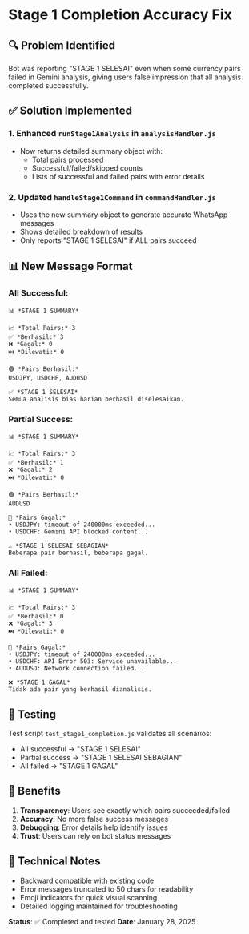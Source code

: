 # Stage 1 Completion Accuracy Fix

## 🔍 Problem Identified
Bot was reporting "STAGE 1 SELESAI" even when some currency pairs failed in Gemini analysis, giving users false impression that all analysis completed successfully.

## ✅ Solution Implemented

### 1. Enhanced `runStage1Analysis` in `analysisHandler.js`
- Now returns detailed summary object with:
  - Total pairs processed
  - Successful/failed/skipped counts
  - Lists of successful and failed pairs with error details

### 2. Updated `handleStage1Command` in `commandHandler.js`
- Uses the new summary object to generate accurate WhatsApp messages
- Shows detailed breakdown of results
- Only reports "STAGE 1 SELESAI" if ALL pairs succeed

## 📊 New Message Format

### All Successful:
```
📊 *STAGE 1 SUMMARY*

📈 *Total Pairs:* 3
✅ *Berhasil:* 3
❌ *Gagal:* 0
⏭️ *Dilewati:* 0

🟢 *Pairs Berhasil:*
USDJPY, USDCHF, AUDUSD

✅ *STAGE 1 SELESAI*
Semua analisis bias harian berhasil diselesaikan.
```

### Partial Success:
```
📊 *STAGE 1 SUMMARY*

📈 *Total Pairs:* 3
✅ *Berhasil:* 1
❌ *Gagal:* 2
⏭️ *Dilewati:* 0

🟢 *Pairs Berhasil:*
AUDUSD

🔴 *Pairs Gagal:*
• USDJPY: timeout of 240000ms exceeded...
• USDCHF: Gemini API blocked content...

⚠️ *STAGE 1 SELESAI SEBAGIAN*
Beberapa pair berhasil, beberapa gagal.
```

### All Failed:
```
📊 *STAGE 1 SUMMARY*

📈 *Total Pairs:* 3
✅ *Berhasil:* 0
❌ *Gagal:* 3
⏭️ *Dilewati:* 0

🔴 *Pairs Gagal:*
• USDJPY: timeout of 240000ms exceeded...
• USDCHF: API Error 503: Service unavailable...
• AUDUSD: Network connection failed...

❌ *STAGE 1 GAGAL*
Tidak ada pair yang berhasil dianalisis.
```

## 🧪 Testing
Test script `test_stage1_completion.js` validates all scenarios:
- All successful → "STAGE 1 SELESAI"
- Partial success → "STAGE 1 SELESAI SEBAGIAN"
- All failed → "STAGE 1 GAGAL"

## 🎯 Benefits
1. **Transparency**: Users see exactly which pairs succeeded/failed
2. **Accuracy**: No more false success messages
3. **Debugging**: Error details help identify issues
4. **Trust**: Users can rely on bot status messages

## 📝 Technical Notes
- Backward compatible with existing code
- Error messages truncated to 50 chars for readability
- Emoji indicators for quick visual scanning
- Detailed logging maintained for troubleshooting

**Status**: ✅ Completed and tested
**Date**: January 28, 2025
